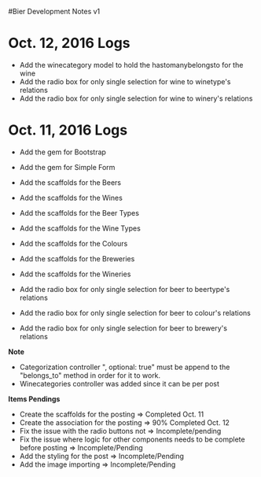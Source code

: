 #Bier Development Notes v1

Oct. 12, 2016 Logs
=============================
- Add the winecategory model to hold the hastomanybelongsto for the wine
- Add the radio box for only single selection for wine to winetype's relations
- Add the radio box for only single selection for wine to winery's relations


Oct. 11, 2016 Logs
=============================
- Add the gem for Bootstrap
- Add the gem for Simple Form
- Add the scaffolds for the Beers
- Add the scaffolds for the Wines
- Add the scaffolds for the Beer Types
- Add the scaffolds for the Wine Types
- Add the scaffolds for the Colours
- Add the scaffolds for the Breweries
- Add the scaffolds for the Wineries

- Add the radio box for only single selection for beer to beertype's relations
- Add the radio box for only single selection for beer to colour's relations
- Add the radio box for only single selection for beer to brewery's relations

**Note**
- Categorization controller ", optional: true" must be append to the "belongs_to" method in order for it to work.
- Winecategories controller was added since it can be per post

**Items Pendings**
- Create the scaffolds for the posting => Completed Oct. 11
- Create the association for the posting => 90% Completed Oct. 12
- Fix the issue with the radio buttons not => Incomplete/pending
- Fix the issue where logic for other components needs to be complete before posting => Incomplete/Pending
- Add the styling for the post => Incomplete/Pending
- Add the image importing => Incomplete/Pending